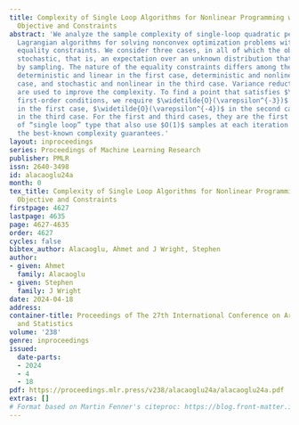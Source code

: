```yaml
---
title: Complexity of Single Loop Algorithms for Nonlinear Programming with Stochastic
  Objective and Constraints
abstract: 'We analyze the sample complexity of single-loop quadratic penalty and augmented
  Lagrangian algorithms for solving nonconvex optimization problems with functional
  equality constraints. We consider three cases, in all of which the objective is
  stochastic, that is, an expectation over an unknown distribution that is accessed
  by sampling. The nature of the equality constraints differs among the three cases:
  deterministic and linear in the first case, deterministic and nonlinear in the second
  case, and stochastic and nonlinear in the third case. Variance reduction techniques
  are used to improve the complexity. To find a point that satisfies $\varepsilon$-approximate
  first-order conditions, we require $\widetilde{O}(\varepsilon^{-3})$ complexity
  in the first case, $\widetilde{O}(\varepsilon^{-4})$ in the second case, and $\widetilde{O}(\varepsilon^{-5})$
  in the third case. For the first and third cases, they are the first algorithms
  of “single loop” type that also use $O(1)$ samples at each iteration and still achieve
  the best-known complexity guarantees.'
layout: inproceedings
series: Proceedings of Machine Learning Research
publisher: PMLR
issn: 2640-3498
id: alacaoglu24a
month: 0
tex_title: Complexity of Single Loop Algorithms for Nonlinear Programming with Stochastic
  Objective and Constraints
firstpage: 4627
lastpage: 4635
page: 4627-4635
order: 4627
cycles: false
bibtex_author: Alacaoglu, Ahmet and J Wright, Stephen
author:
- given: Ahmet
  family: Alacaoglu
- given: Stephen
  family: J Wright
date: 2024-04-18
address:
container-title: Proceedings of The 27th International Conference on Artificial Intelligence
  and Statistics
volume: '238'
genre: inproceedings
issued:
  date-parts:
  - 2024
  - 4
  - 18
pdf: https://proceedings.mlr.press/v238/alacaoglu24a/alacaoglu24a.pdf
extras: []
# Format based on Martin Fenner's citeproc: https://blog.front-matter.io/posts/citeproc-yaml-for-bibliographies/
---
```


